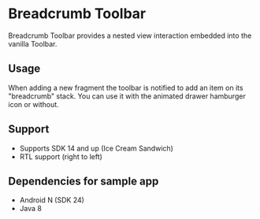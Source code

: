 # Breadcrumb Toolbar
Breadcrumb Toolbar provides a nested view interaction embedded into the vanilla Toolbar.

## Usage
When adding a new fragment the toolbar is notified to add an item on its "breadcrumb" stack. You can use it with the animated drawer hamburger icon or without.

## Support

- Supports SDK 14 and up (Ice Cream Sandwich)
- RTL support (right to left)

## Dependencies for sample app

- Android N (SDK 24)
- Java 8
